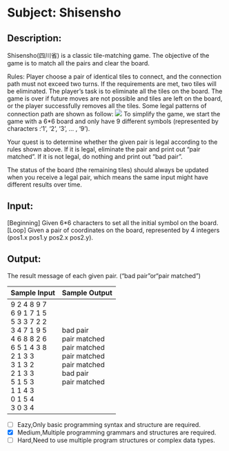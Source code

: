 # Subject: Shisensho
## Description:
Shisensho(四川省) is a classic tile-matching game. The objective of the game is to match all the pairs and clear the board.

Rules:
Player choose a pair of identical tiles to connect, and the connection path must not exceed two turns. If the requirements are met, two tiles will be eliminated. The player’s task is to eliminate all the tiles on the board. The game is over if future moves are not possible and tiles are left on the board, or the player successfully removes all the tiles.
Some legal patterns of connection path are shown as follow:
![](https://i.imgur.com/cupNQAf.png)
To simplify the game, we start the game with a 6*6 board and only have 9 different symbols 
(represented by characters :‘1’, ‘2’, ‘3’, … , ‘9’).

Your quest is to determine whether the given pair is legal according to the rules shown above. 
If it is legal, eliminate the pair and print out “pair matched”.
If it is not legal, do nothing and print out “bad pair”.

The status of the board (the remaining tiles) should always be updated when you receive a legal pair, 
which means the same input might have different results over time.


## Input:
[Beginning]
Given 6*6 characters to set all the initial symbol on the board.
[Loop]
Given a pair of coordinates on the board, represented by 4 integers (pos1.x  pos1.y  pos2.x  pos2.y).


## Output:
The result message of each given pair. (“bad pair”or“pair matched”)

| Sample Input	 | Sample Output |
| -------- | -------- |
|9 2 4 8 9 7<br>6 9 1 7 1 5<br>5 3 3 7 2 2<br>3 4 7 1 9 5<br>4 6 8 8 2 6<br>6 5 1 4 3 8<br>2 1 3 3<br>3 1 3 2<br>2 1 3 3<br>5 1 5 3<br>1 1 4 3<br>0 1 5 4<br>3 0 3 4|bad pair<br>pair matched<br>pair matched<br>pair matched<br>pair matched<br>bad pair<br>pair matched|


- [ ]  Eazy,Only basic programming syntax and structure are required.
- [x]  Medium,Multiple programming grammars and structures are required.
- [ ] Hard,Need to use multiple program structures or complex data types.
